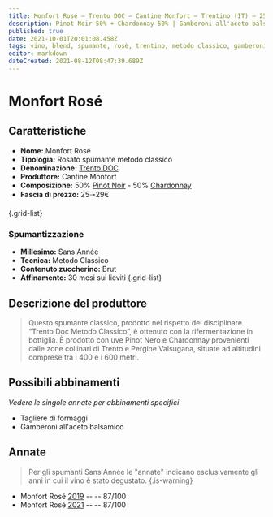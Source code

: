 ```yaml
---
title: Monfort Rosé – Trento DOC – Cantine Monfort – Trentino (IT) – 25🠒29€ – 3★
description: Pinot Noir 50% + Chardonnay 50% | Gamberoni all'aceto balsamico – Tagliere di formaggi
published: true
date: 2021-10-01T20:01:08.458Z
tags: vino, blend, spumante, rosè, trentino, metodo classico, gamberoni all'aceto balsamico, chardonnay, pinot nero, brut, tagliere di formaggi, sans annee, 3 stelle, italia, pinot noir, 25🠒29€
editor: markdown
dateCreated: 2021-08-12T08:47:39.689Z
---
```


# Monfort Rosé

## Caratteristiche
- **Nome:** Monfort Rosé 
- **Tipologia:** Rosato spumante metodo classico
- **Denominazione:** [Trento DOC](/denominazioni/Trentino/DOC/Trento)
- **Produttore:** Cantine Monfort 
- **Composizione:** 50% [Pinot Noir](/vitigni/Francia/bacca-nera/pinot-noir) - 50% [Chardonnay](/vitigni/Francia/bacca-bianca/chardonnay)
- **Fascia di prezzo:** 25🠒29€

{.grid-list}

### Spumantizzazione
- **Millesimo:** Sans Année
- **Tecnica:** Metodo Classico
- **Contenuto zuccherino:** Brut
- **Affinamento:** 30 mesi sui lieviti
{.grid-list}

## Descrizione del produttore

> Questo spumante classico, prodotto nel rispetto del disciplinare “Trento Doc Metodo Classico”, è ottenuto con la rifermentazione in bottiglia. È prodotto con uve Pinot Nero e Chardonnay provenienti dalle zone collinari di Trento e Pergine Valsugana, situate ad altitudini comprese tra i 400 e i 600 metri.

## Possibili abbinamenti
*Vedere le singole annate per abbinamenti specifici*

- Tagliere di formaggi
- Gamberoni all'aceto balsamico

## Annate
> Per gli spumanti Sans Année le "annate" indicano esclusivamente gli anni in cui il vino è stato degustato.
{.is-warning}

- Monfort Rosé [2019](/vini/Italia/Trentino/Cantine-Monfort/Monfort-Rose/2019) -- <span class="star-3"></span> -- 87/100
- Monfort Rosé [2021](/vini/Italia/Trentino/Cantine-Monfort/Monfort-Rose/2021) -- <span class="star-3"></span> -- 87/100

